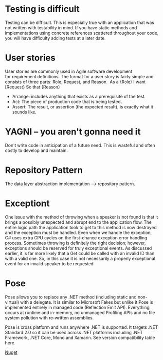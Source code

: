 <div class="jumbotron">
    <h1>Testing is difficult</h1>
    <p class="lead">Testing can be difficult. This is especially true with an application that was not written with testability in mind. If you have static methods and implementations using concrete references scattered throughout your code, you will have difficulty adding tests at a later date.<p>
</div>
<div class="jumbotron">
    <h1>User stories</h1>
    <p class="lead">User stories are commonly used in Agile software development for requirement definitions. The format for a user story is fairly simple and consists of three parts: Role, Request, and Reason. 
    As a {Role} I want [Request} So that {Reason}
    </p>
    <p>
        <ul>
            <li>Arrange: includes anything that exists as a prerequisite of the test.</li>
            <li>Act: The piece of production code that is being tested.</li>
            <li>Assert: The result, or assertion (the expected result), is exactly what it sounds like.</li>
        </ul>
    </p>
</div>
<div class="jumbotron">
    <h1>YAGNI – you aren't gonna need it</h1>
    Don't write code in anticipation of a future need. This is wasteful and often costly to develop and maintain.</p>
</div>
<div class="jumbotron">
    <h1>Repository Pattern</h1>
    <p>The data layer abstraction implementation --> repository pattern.</p>
</div>
<div class="jumbotron">
    <h1>Exceptiont</h1>
    <p>One issue with the method of throwing when a speaker is not found is that it brings a possibly unexpected and abrupt end to the application flow. The entire logic path the application took to get to this method is now destroyed and the exception must be handled. Even when we handle the exception, C# uses extra CPU cycles on the first-chance exception error handling process. Sometimes throwing is definitely the right decision; however, exceptions should be reserved for truly exceptional events. As discussed earlier, it is far more likely that a Get could be called with an invalid ID than with a valid one. So, in this case it is not necessarily a properly exceptional event for an invalid speaker to be requested
    </p>
</div>
<div class="jumbotron">
    <h1>Pose</h1>
    <p>Pose allows you to replace any .NET method (including static and non-virtual) with a delegate. It is similar to Microsoft Fakes but unlike it Pose is implemented entirely in managed code (Reflection Emit API). Everything occurs at runtime and in-memory, no unmanaged Profiling APIs and no file system pollution with re-written assemblies.</p>
    <p>Pose is cross platform and runs anywhere .NET is supported. It targets .NET Standard 2.0 so it can be used across .NET platforms including .NET Framework, .NET Core, Mono and Xamarin. See version compatibility table here.</p>
    <p><a href="https://www.nuget.org/packages/Pose/">Nuget</a></p>
</div>